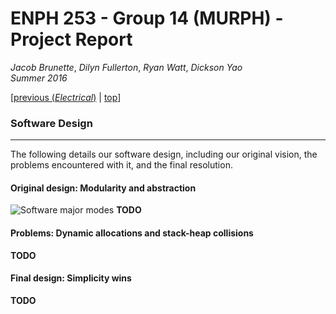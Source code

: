 # ENPH 253 - Group 14 (MURPH) - Project Report
*Jacob Brunette*, *Dilyn Fullerton*, *Ryan Watt*, *Dickson Yao*  
*Summer 2016*

[[previous (*Electrical*)](./ELECTRICAL.md) | [top](./REPORT.md#design)]

### Software Design
---
The following details our software design, including our original
vision, the problems encountered with it, and the final resolution.

#### Original design: Modularity and abstraction
![Software major modes][modes]
**TODO**

#### Problems: Dynamic allocations and stack-heap collisions
**TODO**

#### Final design: Simplicity wins
**TODO**

[modes]: ./.images/software_modes.jpg
